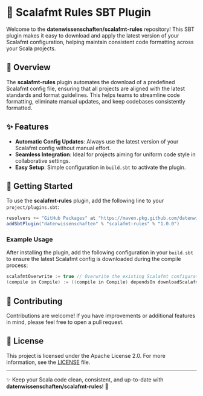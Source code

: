 
# 📐 Scalafmt Rules SBT Plugin

Welcome to the **datenwissenschaften/scalafmt-rules** repository! This SBT plugin makes it easy to download and apply the latest version of your Scalafmt configuration, helping maintain consistent code formatting across your Scala projects.

## 🚀 Overview

The **scalafmt-rules** plugin automates the download of a predefined Scalafmt config file, ensuring that all projects are aligned with the latest standards and format guidelines. This helps teams to streamline code formatting, eliminate manual updates, and keep codebases consistently formatted.

## ✨ Features

- **Automatic Config Updates**: Always use the latest version of your Scalafmt config without manual effort.
- **Seamless Integration**: Ideal for projects aiming for uniform code style in collaborative settings.
- **Easy Setup**: Simple configuration in `build.sbt` to activate the plugin.

## 🔧 Getting Started

To use the **scalafmt-rules** plugin, add the following line to your `project/plugins.sbt`:

```scala
resolvers += "GitHub Packages" at "https://maven.pkg.github.com/datenwissenschaften/scalafmt-rules"
addSbtPlugin("datenwissenschaften" % "scalafmt-rules" % "1.0.0")
```

### Example Usage

After installing the plugin, add the following configuration in your `build.sbt` to ensure the latest Scalafmt config is downloaded during the compile process:

```scala
scalafmtOverwrite := true // Overwrite the existing Scalafmt configuration
(compile in Compile) := ((compile in Compile) dependsOn downloadScalafmtConfig).value
```

## 🤝 Contributing

Contributions are welcome! If you have improvements or additional features in mind, please feel free to open a pull request.

## 📜 License

This project is licensed under the Apache License 2.0. For more information, see the [LICENSE](LICENSE) file.

---

✨ Keep your Scala code clean, consistent, and up-to-date with **datenwissenschaften/scalafmt-rules**! 🚀

